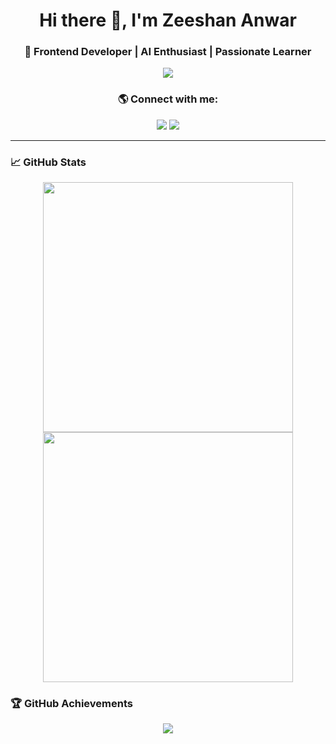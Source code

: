 <h1 align="center">Hi there 👋, I'm Zeeshan Anwar</h1>
<h3 align="center">🚀 Frontend Developer | AI Enthusiast | Passionate Learner</h3>

<p align="center">
  <img src="https://readme-typing-svg.herokuapp.com?font=Fira+Code&pause=1000&color=00F7D1&width=435&lines=Frontend+Developer;AI+and+ML+Enthusiast;Passionate+about+Coding" />
</p>

<h3 align="center">🌎 Connect with me:</h3>
<p align="center">
  <a href="https://linkedin.com/in/yourprofile"><img src="https://img.shields.io/badge/LinkedIn-blue?style=for-the-badge&logo=linkedin" /></a>
  <a href="https://twitter.com/yourprofile"><img src="https://img.shields.io/badge/Twitter-blue?style=for-the-badge&logo=twitter" /></a>
</p>

---

### 📈 **GitHub Stats**
<p align="center">
  <img src="https://github-readme-stats.vercel.app/api?username=zeeshanwar&show_icons=true&theme=radical" width="400"/>
  <img src="https://github-readme-streak-stats.herokuapp.com/?user=zeeshanwar&theme=radical" width="400"/>
</p>

### 🏆 **GitHub Achievements**
<p align="center">
  <img src="https://github-profile-trophy.vercel.app/?username=zeeshanwar&theme=onedark&margin-w=5" />
</p>
